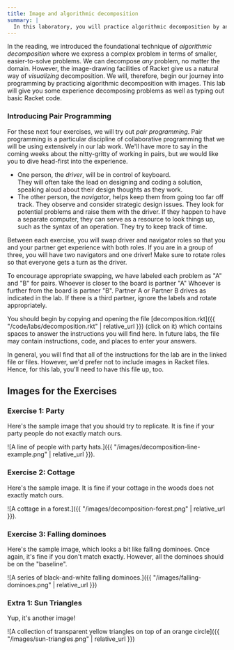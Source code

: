 ```yaml
---
title: Image and algorithmic decomposition
summary: |
  In this laboratory, you will practice algorithmic decomposition by analyzing and writing code to draw basic pictures in Racket.
---
```


In the reading, we introduced the foundational technique of *algorithmic decomposition* where we express a complex problem in terms of smaller, easier-to-solve problems.
We can decompose *any* problem, no matter the domain.
However, the image-drawing facilities of Racket give us a natural way of *visualizing* decomposition.
We will, therefore, begin our journey into programming by practicing algorithmic decomposition with images.
This lab will give you some experience decomposing problems as well as typing out basic Racket code.

### Introducing Pair Programming

For these next four exercises, we will try out *pair programming*.
Pair programming is a particular discipline of collaborative programming that we will be using extensively in our lab work.
We'll have more to say in the coming weeks about the nitty-gritty of working in pairs, but we would like you to dive head-first into the experience.

+ One person, the *driver*, will be in control of keyboard.  
  They will often take the lead on designing and coding a solution, speaking aloud about their design thoughts as they work.
+ The other person, the *navigator*, helps keep them from going too far off track.
  They observe and consider strategic design issues.
  They look for potential problems and raise them with the driver.
  If they happen to have a separate computer, they can serve as a resource to look things up, such as the syntax of an operation.
  They try to keep track of time.

Between each exercise, you will swap driver and navigator roles so that you and your partner get experience with both roles.
If you are in a group of three, you will have two navigators and one driver!
Make sure to rotate roles so that everyone gets a turn as the driver.

To encourage appropriate swapping, we have labeled each problem as "A" and "B" for pairs.
Whoever is closer to the board is partner "A"
Whoever is further from the board is partner "B".
Partner A or Partner B drives as indicated in the lab.
If there is a third partner, ignore the labels and rotate appropriately.

You should begin by copying and opening the file
[decomposition.rkt]({{ "/code/labs/decomposition.rkt" | relative_url }}) (click on it) which contains spaces to answer the instructions you will find here.
In future labs, the file may contain instructions, code, and places to enter your answers.

<!--
Online, pair programming is relatively straightforward.

+   One person, the *driver*, will share their screen via MS Teams and is in control of keyboard.
    They focus on the immediate task of designing and coding a solution, speaking aloud about their design thoughts as they work.
+   The other person, the *navigator*, acts as a reviewer.
    They observe and think more about strategic architectural issues.
    They look for potential issues and raise them with the driver.
    They are also responsible for keeping track of the time spent on the problem.

Between each exercise, you will swap driver and navigator roles so that you and your partner get experience with both roles.
If you are in a group of three, you will have two navigators and one driver!
Make sure to rotate roles so that everyone gets a turn as the driver.

To help facilitate quick swaps between driver-navigator roles, we have created **A- and B-side starter files** for you to edit in and share with your partner when you are driver.
Because this lab involves images (which we can't embed in a plaintext source file), the remainder of this write-up will contain lab instructions.
However, in future labs, you will see more of the instruction text shifted to the starter files rather than the lab's webpage, so that you have everything you need to complete the lab in one place.
At the end of lab, you will combine and submit your two files as `decomposition.rkt`.

For this exercise, decide who will be the driver first.
The driver should download the A-side file:

+ [decomposition-a.rkt]({{ "/code/labs/decomposition-a.rkt" | relative_url }})

The navigator should download the B-side file:

+ [decomposition-b.rkt]({{ "/code/labs/decomposition-b.rkt" | relative_url }})

And the driver should open up DrRacket, share their screen and drive code entry.
The other person will be the navigator and direct program design.

Finally please note these guidelines when working in pairs:

+   Only the driver should be typing in code.
    The navigator **should not be** implementing the required programs in parallel to the driver.
    As navigator, you should be practicing your *problem solving* skills, not your program writing skills.
+   In addition, as the navigator, **please do not work ahead in your file**.
    Focus entirely on the current problem that your driver-partner is working through.

If your partner is not following these guidelines, please let a member of the course staff know so that we can resolve the situation.
-->

In general, you will find that all of the instructions for the lab are in the linked file or files.
However, we'd prefer not to include images in Racket files.
Hence, for this lab, you'll need to have this file up, too.

## Images for the Exercises

### Exercise 1: Party

Here's the sample image that you should try to replicate.
It is fine if your party people do not exactly match ours.

![A line of people with party hats.]({{ "/images/decomposition-line-example.png" | relative_url }}).

### Exercise 2: Cottage

Here's the sample image.
It is fine if your cottage in the woods does not exactly match ours.

![A cottage in a forest.]({{ "/images/decomposition-forest.png" | relative_url }}).

### Exercise 3: Falling dominoes

Here's the sample image, which looks a bit like falling dominoes.
Once again, it's fine if you don't match exactly.  However, all the dominoes should be on the "baseline".

![A series of black-and-white falling dominoes.]({{ "/images/falling-dominoes.png" | relative_url }})

### Extra 1: Sun Triangles

Yup, it's another image!

![A collection of transparent yellow triangles on top of an orange circle]({{ "/images/sun-triangles.png" | relative_url }})
